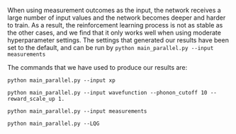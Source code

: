 When using measurement outcomes as the input, the network receives a large number of input values and the network becomes deeper and harder to train. As a result, the reinforcement learning process is not as stable as the other cases, and we find that it only works well when using moderate hyperparameter settings. The settings that generated our results have been set to the default, and can be run by ```python main_parallel.py --input measurements```



The commands that we have used to produce our results are:

```python main_parallel.py --input xp```

```python main_parallel.py --input wavefunction --phonon_cutoff 10 --reward_scale_up 1.```

```python main_parallel.py --input measurements```

```python main_parallel.py --LQG```
